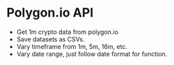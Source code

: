 # Polygon.io API

- Get 1m crypto data from polygon.io
- Save datasets as CSVs.
- Vary timeframe from 1m, 5m, 16m, etc. 
- Vary date range, just follow date format for function.
